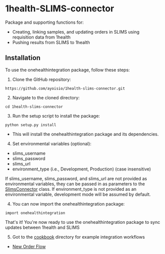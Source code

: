 # 1health-SLIMS-connector
Package and supporting functions for:
* Creating, linking samples, and updating orders in SLIMS using requisition data from 1health
* Pushing results from SLIMS to 1health


## Installation

To use the onehealthintegration package, follow these steps:

1. Clone the GitHub repository:

```
https://github.com/ayoisio/1health-slims-connector.git
```

2. Navigate to the cloned directory:

```
cd 1health-slims-connector
```

3. Run the setup script to install the package:

```
python setup.py install
```

* This will install the onehealthintegration package and its dependencies.

4. Set environmental variables (optional): 
* slims_username
* slims_password
* slims_url
* environment_type (i.e., Development, Production) (case insensitive)

If slims_username, slims_password, and slims_url are not provided as environmental variables, they can be passed in as parameters to the [SlimsConnector](src/onehealthintegration/slims.py#L15) class. If environment_type is not provided as an environmental variable, development mode will be assumed by default.

4. You can now import the onehealthintegration package:
```
import onehealthintegration
```

That's it! You're now ready to use the onehealthintegration package to sync updates between 1health and SLIMS

5. Got to the [cookbook](/cookbook) directory for example integration workflows

* [New Order Flow](/cookbook/new_order_flow.py)

